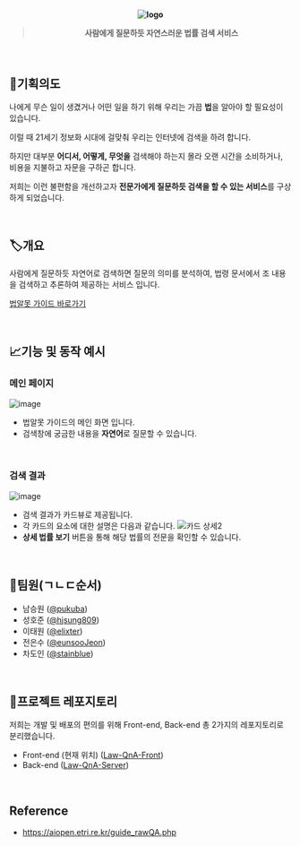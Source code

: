 <h4 align="center"> 

  ![logo](https://user-images.githubusercontent.com/44018094/118128337-b6ea3200-b435-11eb-96c6-b1de5c438e38.png)
  
  > 사람에게 질문하듯 자연스러운 법률 검색 서비스

</h4>

</br>

## 📝기획의도
나에게 무슨 일이 생겼거나 어떤 일을 하기 위해 우리는 가끔 **법**을 알아야 할 필요성이 있습니다.

이럴 때 21세기 정보화 시대에 걸맞춰 우리는 인터넷에 검색을 하려 합니다.

하지만 대부분 **어디서, 어떻게, 무엇을** 검색해야 하는지 몰라 오랜 시간을 소비하거나, 비용을 지불하고 자문을 구하곤 합니다.

저희는 이런 불편함을 개선하고자 **전문가에게 질문하듯 검색을 할 수 있는 서비스**를 구상하게 되었습니다.

</br>

## 🏷️개요
사람에게 질문하듯 자연어로 검색하면 질문의 의미를 분석하여, 법령 문서에서 조 내용을 검색하고 추론하여 제공하는 서비스 입니다.

[법알못 가이드 바로가기](https://hackathon-lvgxr.run.goorm.io/)

</br>

## 📈기능 및 동작 예시
### 메인 페이지
![image](https://user-images.githubusercontent.com/44018094/118165753-a0f16700-b45f-11eb-9f20-aaac678d0a13.png)
- 법알못 가이드의 메인 화면 입니다.
- 검색창에 궁금한 내용을 **자연어**로 질문할 수 있습니다.

</br>

### 검색 결과
![image](https://user-images.githubusercontent.com/44018094/118164448-19efbf00-b45e-11eb-8d99-0aae906e1cce.png)
- 검색 결과가 카드뷰로 제공됩니다.
- 각 카드의 요소에 대한 설명은 다음과 같습니다.
![카드 상세2](https://user-images.githubusercontent.com/44018094/118169124-8c16d280-b463-11eb-99e9-c5d70c9f9302.png)
- **상세 법률 보기** 버튼을 통해 해당 법률의 전문을 확인할 수 있습니다.




</br>

## 👦팀원(ㄱㄴㄷ순서)
- 남승원 ([@pukuba](https://github.com/pukuba))
- 성호준 ([@hjsung809](https://github.com/hjsung809))
- 이태원 ([@elixter](https://github.com/elixter))
- 전은수 ([@eunsooJeon](https://github.com/eunsooJeon))
- 차도인 ([@stainblue](https://github.com/stainblue))

</br>

## 🔎프로젝트 레포지토리
저희는 개발 및 배포의 편의를 위해 Front-end, Back-end 총 2가지의 레포지토리로 분리했습니다.

- Front-end (현재 위치) ([Law-QnA-Front](https://github.com/soma-Law-QnA/Law-QnA-Front))
- Back-end ([Law-QnA-Server](https://github.com/soma-Law-QnA/Law-QnA-Server))


</br>

## Reference
- https://aiopen.etri.re.kr/guide_rawQA.php

